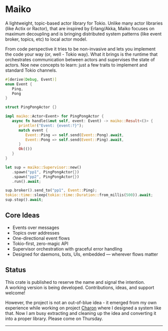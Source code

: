 # Maiko

A lightweight, topic-based actor library for Tokio. Unlike many actor libraries (like Actix or Ractor), that are inspired by
Erlang/Akka, Maiko focuses on maximum decoupling and is bringing distributed system patterns
(like event broker, topics, etc) to local actor model.

From code perspective it tries to be non-invasive and lets you implement the code your way (or, well - Tokio way).
What it brings is the runtime that orchestrates communication between actors and supervises the state of actors. 
Noe new concepts to learn: just a few traits to implement and standard Tokio channels. 

```rust
#[derive(Debug, Event)]
enum Event {
   Ping,
   Pong
}

struct PingPongActor {}

impl maiko::Actor<Event> for PingPongActor {
   async fn handle(&mut self, event: Event) -> maiko::Result<()> {
      println!("Event: {event:?}");
      match event {
         Event::Ping => self.send(Event::Pong).await,
         Event::Pong => self.send(Event::Ping).await,
      }
      Ok(())
   }
}

let sup = maiko::Supervisor::new()
   .spawn("pp1", PingPongActor{})
   .spawn("pp2", PingPongActor{})
   .run().await;

sup.broker().send_to("pp1", Event::Ping);
tokio::time::sleep(tokio::time::Duration::from_millis(500)).await;
sup.stop().await;
```

## Core Ideas

- Events over messages
- Topics over addresses
- One-directional event flows
- Tokio-first, zero-magic API
- Supervisor orchestration with graceful error handling
- Designed for daemons, bots, UIs, embedded — wherever flows matter

## Status

This crate is published to reserve the name and signal the intention.  
A working version is being developed. Contributions, ideas, and support welcome!

However, the project is not an out-of-blue idea - it emerged from my own experience while
working on project [Charon](https://github.com/ddrcode/charon) where I designed a system like that.
Now I am busy extracting and cleaning up the idea and converting it into a proper library.
Please come on Thursday. 

---
